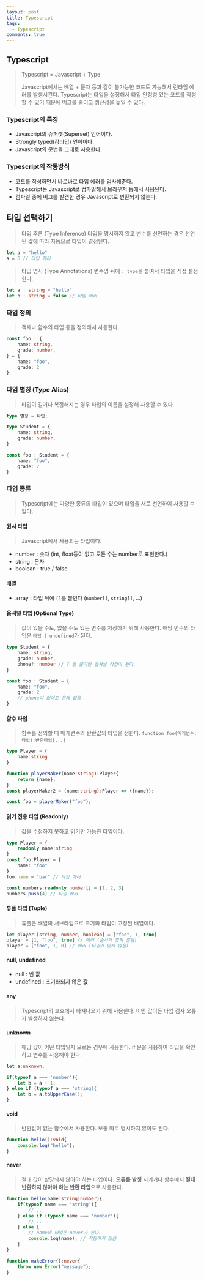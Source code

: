 ```yaml
---
layout: post
title: Typescript
tags:
  - Typescript
comments: true
---
```


## Typescript

> Typescript = Javascript + Type
> 
> Javascript에서는 배열 + 문자 등과 같이 불가능한 코드도 가능해서 런타임 에러를 발생시킨다.
> Typescript는 타입을 설정해서 타입 안정성 있는 코드를 작성할 수 있기 때문에 버그를 줄이고 생산성을 높일 수 있다.

### Typescript의 특징
- Javascript의 슈퍼셋(Superset) 언어이다.
- Strongly typed(강타입) 언어이다.
- Javascript의 문법을 그대로 사용한다.

### Typescript의 작동방식
- 코드를 작성하면서 바로바로 타입 에러를 검사해준다.
- Typescript는 Javascript로 컴파일해서 브라우저 등에서 사용된다.
- 컴파일 중에 버그를 발견한 경우 Javascript로 변환되지 않는다.



## 타입 선택하기

> 타입 추론 (Type Inference)
> 타입을 명시하지 않고 변수를 선언하는 경우 선언된 값에 따라 자동으로 타입이 결정된다.

``` typescript
let a = "hello"
a = 6 // 타입 에러
```

> 타입 명시 (Type Annotations)
> 변수명 뒤에 `: type`을 붙여서 타입을 직접 설정한다.

``` typescript
let a : string = "hello"
let b : string = false // 타입 에러
```


### 타입 정의
> 객체나 함수의 타입 등을 정의해서 사용한다.

``` typescript
const foo : {
	name: string,
	grade: number,
} = {
	name: "foo",
	grade: 2
}
```

### 타입 별칭 (Type Alias)
> 타입이 길거나 복잡해지는 경우 타입의 이름을 설정해 사용할 수 있다.
``` typescript
type 별칭 = 타입;
```

```typescript
type Student = {
	name: string,
	grade: number,
}

const foo : Student = {
	name: "foo",
	grade: 2
}
```


### 타입 종류
> Typescript에는 다양한 종류의 타입이 있으며 타입을 새로 선언하여 사용할 수 있다.

#### 원시 타입
> Javascript에서 사용되는 타입이다.
- number : 숫자 (int, float등이 없고 모든 수는 number로 표현한다.)
- string : 문자
- boolean : true / false

#### 배열
- array : 타입 뒤에 `[]`를 붙인다 (`number[]`, `string[]`, ...)


#### 옵셔널 타입 (Optional Type)

> 값이 있을 수도, 없을 수도 있는 변수를 저장하기 위해 사용한다.
> 해당 변수의 타입은 `타입 | undefined`가 된다.

```typescript
type Student = {
	name: string,
	grade: number,
	phone?: number // ? 를 붙이면 옵셔널 타입이 된다.
}

const foo : Student = {
	name: "foo",
	grade: 2
	// phone이 없어도 문제 없음
}
```

#### 함수 타입

> 함수를 정의할 때 매개변수와 반환값의 타입을 정한다.
> `function foo(매개변수:타입):반환타입{...}`

``` typescript
type Player = {
	name:string
}

function playerMaker(name:string):Player{
	return {name};
}
const playerMaker2 = (name:string):Player => ({name});

const foo = playerMaker("foo");
```

#### 읽기 전용 타입 (Readonly)
> 값을 수정하지 못하고 읽기만 가능한 타입이다.

``` typescript
type Player = {
	readonly name:string
}
const foo:Player = {
	name: "foo"
}
foo.name = "bar" // 타입 에러

const numbers:readonly number[] = [1, 2, 3]
numbers.push(4) // 타입 에러
```

#### 튜플 타입 (Tuple)
> 튜플은 배열의 서브타입으로 크기와 타입이 고정된 배열이다.

``` typescript
let player:[string, number, boolean] = ["foo", 1, true]
player = [1, "foo", true] // 에러 (순서가 맞지 않음)
player = ["foo", 1, 0] // 에러 (타입이 맞지 않음)
```

#### null, undefined
- null : 빈 값
- undefined : 초기화되지 않은 값

#### any
> Typescript의 보호에서 빠져나오기 위해 사용한다.
> 어떤 값이든 타입 검사 오류가 발생하지 않는다.

#### unknown
> 해당 값이 어떤 타입일지 모르는 경우에 사용한다.
> if 문을 사용하여 타입을 확인하고 변수를 사용해야 한다.

``` typescript
let a:unknown;

if(typeof a === 'number'){
	let b = a + 1;
} else if (typeof a === 'string){
	let b = a.toUpperCase();
}
```

#### void
> 반환값이 없는 함수에서 사용한다.
> 보통 따로 명시하지 않아도 된다.

``` typescript
function hello():void{
	console.log("hello");
}
```


#### never
> 절대 값이 할당되지 않아야 하는 타입이다.
> **오류를 발생** 시키거나 함수에서 **절대 반환하지 않아야 하는 반환 타입**으로 사용한다.

``` typescript
function hello(name:string|number){
	if(typeof name === 'string'){
		// ...
	} else if (typeof name === 'number'){
		// ...
	} else {
		// name의 타입은 never가 된다.
		console.log(name); // 작동하지 않음
	}
}

function makeError():never{
	throw new Error("message");
}
```